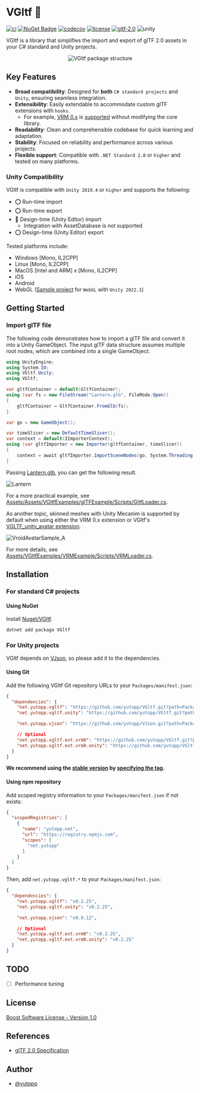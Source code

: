 # VGltf 🗿

[![ci](https://github.com/yutopp/VGltf/actions/workflows/ci.yml/badge.svg)](https://github.com/yutopp/VGltf/actions/workflows/ci.yml)
[![NuGet Badge](https://buildstats.info/nuget/vgltf)](https://www.nuget.org/packages/VGltf/)
[![codecov](https://codecov.io/gh/yutopp/VGltf/branch/master/graph/badge.svg)](https://codecov.io/gh/yutopp/VGltf)
[![license](https://img.shields.io/github/license/yutopp/VGltf.svg)](https://github.com/yutopp/VGltf/blob/master/LICENSE_1_0.txt)
[![gltf-2.0](https://camo.githubusercontent.com/4a2bc1263a5da1ed3190e23186521ffd9a2d51b0/68747470733a2f2f696d672e736869656c64732e696f2f62616467652f676c54462d32253245302d677265656e2e7376673f7374796c653d666c6174)](https://github.com/KhronosGroup/glTF/tree/master/specification/2.0)
![unity](https://img.shields.io/badge/unity-2019.4%2B-blue.svg)

VGltf is a library that simplifies the import and export of glTF 2.0 assets in your C# standard and Unity projects.

<p align="center"><img src="docs/layer.png" alt="VGltf package structure"/></p>

## Key Features

- **Broad compatibility**: Designed for **both** `C# standard projects` and `Unity`, ensuring seamless integration.
- **Extensibility**: Easily extendable to accommodate custom glTF extensions with `hooks`.
  - For example, [VRM 0.x](https://github.com/vrm-c/vrm-specification) is [supported](/Packages/net.yutopp.vgltf.ext.vrm0) without modifying the core library.
- **Readability**: Clean and comprehensible codebase for quick learning and adaptation.
- **Stability**: Focused on reliability and performance across various projects.
- **Flexible support**: Compatible with `.NET Standard 2.0` or `higher` and tested on many platforms.

### Unity Compatibility

VGltf is compatible with `Unity 2019.4` or `higher` and supports the following:

- ⭕ Run-time import
- ⭕ Run-time export
- 🔺 Design-time (Unity Editor) import
  - Integration with AssetDatabase is not supported
- ⭕ Design-time (Unity Editor) export

Tested platforms include:

- Windows [Mono, IL2CPP]
- Linux [Mono, IL2CPP]
- MacOS [Intel and ARM] x [Mono, IL2CPP]
- iOS
- Android
- WebGL ([Sample project](https://github.com/yutopp/webgl-vgltf-sample) for `WebGL` with `Unity 2022.1`)

## Getting Started

### Import glTF file

The following code demonstrates how to import a glTF file and convert it into a Unity GameObject.
The input glTF data structure assumes multiple root nodes, which are combined into a single GameObject.

```csharp
using UnityEngine;
using System.IO;
using VGltf.Unity;
using VGltf;

var gltfContainer = default(GltfContainer);
using (var fs = new FileStream("Lantern.glb", FileMode.Open))
{
    gltfContainer = GltfContainer.FromGlb(fs);
}

var go = new GameObject();

var timeSlicer = new DefaultTimeSlicer();
var context = default(IImporterContext);
using (var gltfImporter = new Importer(gltfContainer, timeSlicer))
{
    context = await gltfImporter.ImportSceneNodes(go, System.Threading.CancellationToken.None);
}
```

Passing [Lantern.glb](https://github.com/KhronosGroup/glTF-Sample-Models/tree/master/2.0/Lantern), you can get the following result.

![Lantern](/docs/lantern.png)

For a more practical example, see [Assets/Assets/VGltfExamples/glTFExample/Scripts/GltfLoader.cs](./Assets/VGltfExamples/glTFExample/Scripts/GltfLoader.cs).

As another topic, skinned meshes with Unity Mecanim is supported by default when using either the VRM 0.x extension or VGltf's [VGLTF_unity_avatar extension](/Packages/net.yutopp.vgltf.unity/Runtime/Extra/AvatarTypes.cs).

![VroidAvatarSample_A](/docs/vroid-avatar-sample_a.gif)

For more details, see [Assets/VGltfExamples/VRMExample/Scripts/VRMLoader.cs](./Assets/VGltfExamples/VRMExample/Scripts/VRMLoader.cs).

## Installation

### For standard C# projects

#### Using NuGet

Install [Nuget/VGltf](https://www.nuget.org/packages/VGltf/).

```bash
dotnet add package VGltf
```

### For Unity projects

VGltf depends on [VJson](https://github.com/yutopp/VJson), so please add it to the dependencies.

#### Using Git

Add the following VGltf Git repository URLs to your `Packages/manifest.json`:

```json
{
  "dependencies": {
    "net.yutopp.vgltf": "https://github.com/yutopp/VGltf.git?path=Packages/net.yutopp.vgltf",
    "net.yutopp.vgltf.unity": "https://github.com/yutopp/VGltf.git?path=Packages/net.yutopp.vgltf.unity",

    "net.yutopp.vjson": "https://github.com/yutopp/VJson.git?path=Packages/net.yutopp.vjson#v0.9.12",

    // Optional
    "net.yutopp.vgltf.ext.vrm0": "https://github.com/yutopp/VGltf.git?path=Packages/net.yutopp.vgltf.ext.vrm0",
    "net.yutopp.vgltf.ext.vrm0.unity": "https://github.com/yutopp/VGltf.git?path=Packages/net.yutopp.vgltf.ext.vrm0.unity"
  }
}
```

**We recommend using the [stable version](https://github.com/yutopp/VGltf/tags) by [specifying the tag](https://docs.unity3d.com/2019.4/Documentation/Manual/upm-git.html#revision).**

#### Using npm repository

Add scoped registry information to your `Packages/manifest.json` if not exists:

```json
{
  "scopedRegistries": [
    {
      "name": "yutopp.net",
      "url": "https://registry.npmjs.com",
      "scopes": [
        "net.yutopp"
      ]
    }
  ]
}
```

Then, add `net.yutopp.vgltf.*` to your `Packages/manifest.json`:

```json
{
  "dependencies": {
    "net.yutopp.vgltf": "v0.2.25",
    "net.yutopp.vgltf.unity": "v0.2.25",

    "net.yutopp.vjson": "v0.9.12",

    // Optional
    "net.yutopp.vgltf.ext.vrm0": "v0.2.25",
    "net.yutopp.vgltf.ext.vrm0.unity": "v0.2.25"
  }
}
```

## TODO

- [ ] Performance tuning

## License

[Boost Software License - Version 1.0](./LICENSE_1_0.txt)

## References

- [glTF 2.0 Specification](https://github.com/KhronosGroup/glTF/tree/master/specification/2.0)

## Author

- [@yutopp](https://github.com/yutopp)
